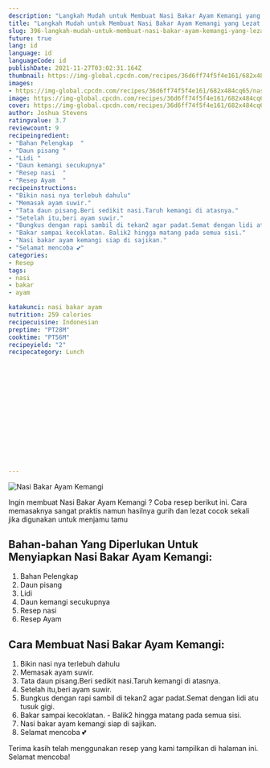 ```yaml
---
description: "Langkah Mudah untuk Membuat Nasi Bakar Ayam Kemangi yang Lezat Sekali"
title: "Langkah Mudah untuk Membuat Nasi Bakar Ayam Kemangi yang Lezat Sekali"
slug: 396-langkah-mudah-untuk-membuat-nasi-bakar-ayam-kemangi-yang-lezat-sekali
future: true
lang: id
language: id
languageCode: id
publishDate: 2021-11-27T03:02:31.164Z 
thumbnail: https://img-global.cpcdn.com/recipes/36d6ff74f5f4e161/682x484cq65/nasi-bakar-ayam-kemangi-foto-resep-utama.webp
images:
- https://img-global.cpcdn.com/recipes/36d6ff74f5f4e161/682x484cq65/nasi-bakar-ayam-kemangi-foto-resep-utama.webp
image: https://img-global.cpcdn.com/recipes/36d6ff74f5f4e161/682x484cq65/nasi-bakar-ayam-kemangi-foto-resep-utama.webp
cover: https://img-global.cpcdn.com/recipes/36d6ff74f5f4e161/682x484cq65/nasi-bakar-ayam-kemangi-foto-resep-utama.webp
author: Joshua Stevens
ratingvalue: 3.7
reviewcount: 9
recipeingredient:
- "Bahan Pelengkap  "
- "Daun pisang "
- "Lidi "
- "Daun kemangi secukupnya"
- "Resep nasi  "
- "Resep Ayam  "
recipeinstructions:
- "Bikin nasi nya terlebuh dahulu"
- "Memasak ayam suwir."
- "Tata daun pisang.Beri sedikit nasi.Taruh kemangi di atasnya."
- "Setelah itu,beri ayam suwir."
- "Bungkus dengan rapi sambil di tekan2 agar padat.Semat dengan lidi atu tusuk gigi."
- "Bakar sampai kecoklatan. Balik2 hingga matang pada semua sisi."
- "Nasi bakar ayam kemangi siap di sajikan."
- "Selamat mencoba 💕"
categories:
- Resep
tags:
- nasi
- bakar
- ayam

katakunci: nasi bakar ayam 
nutrition: 259 calories
recipecuisine: Indonesian
preptime: "PT28M"
cooktime: "PT56M"
recipeyield: "2"
recipecategory: Lunch


     
    
    
    
    
    
    
    
    
    
    
      
    
---
```



![Nasi Bakar Ayam Kemangi](https://img-global.cpcdn.com/recipes/36d6ff74f5f4e161/682x484cq65/nasi-bakar-ayam-kemangi-foto-resep-utama.webp)

Ingin membuat Nasi Bakar Ayam Kemangi ? Coba resep berikut ini. Cara memasaknya sangat praktis namun hasilnya gurih dan lezat cocok sekali jika digunakan untuk menjamu tamu

<!--inarticleads1-->

## Bahan-bahan Yang Diperlukan Untuk Menyiapkan Nasi Bakar Ayam Kemangi:

1. Bahan Pelengkap  
1. Daun pisang 
1. Lidi 
1. Daun kemangi secukupnya
1. Resep nasi  
1. Resep Ayam  



<!--inarticleads2-->

## Cara Membuat Nasi Bakar Ayam Kemangi:

1. Bikin nasi nya terlebuh dahulu
1. Memasak ayam suwir.
1. Tata daun pisang.Beri sedikit nasi.Taruh kemangi di atasnya.
1. Setelah itu,beri ayam suwir.
1. Bungkus dengan rapi sambil di tekan2 agar padat.Semat dengan lidi atu tusuk gigi.
1. Bakar sampai kecoklatan. - Balik2 hingga matang pada semua sisi.
1. Nasi bakar ayam kemangi siap di sajikan.
1. Selamat mencoba 💕




Terima kasih telah menggunakan resep yang kami tampilkan di halaman ini. Selamat mencoba!
